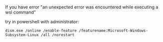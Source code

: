 If you have error "an unexpected error was encountered while executing a wsl command"

try in powershell with administrator: 

```
dism.exe /online /enable-feature /featurename:Microsoft-Windows-Subsystem-Linux /all /norestart
```